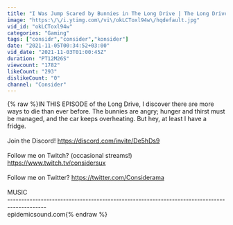 ```yaml
---
title: "I Was Jump Scared by Bunnies in The Long Drive | The Long Drive"
image: "https:\/\/i.ytimg.com\/vi\/okLCToxl94w\/hqdefault.jpg"
vid_id: "okLCToxl94w"
categories: "Gaming"
tags: ["considr","consider","konsider"]
date: "2021-11-05T00:34:52+03:00"
vid_date: "2021-11-03T01:00:45Z"
duration: "PT12M26S"
viewcount: "1782"
likeCount: "293"
dislikeCount: "0"
channel: "Consider"
---
```

{% raw %}IN THIS EPISODE of the Long Drive, I discover there are more ways to die than ever before. The bunnies are angry; hunger and thirst must be managed, and the car keeps overheating. But hey, at least I have a fridge. <br /><br />Join the Discord! <a rel="nofollow" target="blank" href="https://discord.com/invite/De5hDs9">https://discord.com/invite/De5hDs9</a><br /><br />Follow me on Twitch? (occasional streams!) <a rel="nofollow" target="blank" href="https://www.twitch.tv/considersux">https://www.twitch.tv/considersux</a><br /><br />Follow me on Twitter? <a rel="nofollow" target="blank" href="https://twitter.com/Considerama">https://twitter.com/Considerama</a><br /><br />MUSIC<br />--------------------------------------------------------------------------------------------<br />epidemicsound.com{% endraw %}
